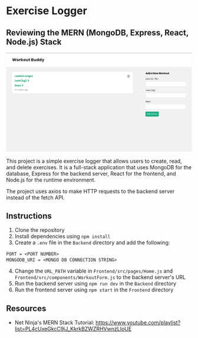 # Exercise Logger
## Reviewing the MERN (MongoDB, Express, React, Node.js) Stack
![Website Preview](preview.png)

This project is a simple exercise logger that allows users to create, read, and delete exercises. It is a full-stack application that uses MongoDB for the database, Express for the backend server, React for the frontend, and Node.js for the runtime environment. 

The project uses axios to make HTTP requests to the backend server instead of the fetch API.

## Instructions
1. Clone the repository
2. Install dependencies using `npm install`
3. Create a `.env` file in the `Backend` directory and add the following:
```
PORT = <PORT NUMBER>
MONGODB_URI = <MONGO DB CONNECTION STRING>
```
4. Change the `URL_PATH` variable in `Frontend/src/pages/Home.js` and `Frontend/src/components/WorkoutForm.js` to the backend server's URL
5. Run the backend server using `npm run dev` in the `Backend` directory
6. Run the frontend server using `npm start` in the `Frontend` directory

## Resources
- Net Ninja's MERN Stack Tutorial: https://www.youtube.com/playlist?list=PL4cUxeGkcC9iJ_KkrkBZWZRHVwnzLIoUE